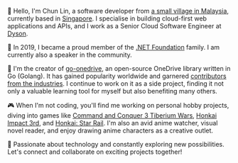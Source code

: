 👋 Hello, I'm Chun Lin, a software developer from [a small village in Malaysia](https://goo.gl/maps/s2ymn2tsZ26bJgMV6), currently based in [Singapore](https://goo.gl/maps/LcMv21JdsCcnkCCr7?coh=178573&entry=tt). I specialise in building cloud-first web applications and APIs, and I work as a Senior Cloud Software Engineer at [Dyson](https://www.dyson.com.sg/).

🎤 In 2019, I became a proud member of the [.NET Foundation](https://dotnetfoundation.org/community/speakers/goh-chun-lin) family. I am currently also a speaker in the community.

🚀 I'm the creator of [go-onedrive](https://github.com/goh-chunlin/go-onedrive), an open-source OneDrive library written in Go (Golang). It has gained popularity worldwide and garnered [contributors from the industries](https://github.com/goh-chunlin/go-onedrive/graphs/contributors). I continue to work on it as a side project, finding it not only a valuable learning tool for myself but also benefiting many others.

🎮 When I'm not coding, you'll find me working on personal hobby projects, diving into games like [Command and Conquer 3 Tiberium Wars](https://www.ea.com/en-gb/games/command-and-conquer/command-and-conquer-3-tiberium-wars), [Honkai Impact 3rd](https://honkaiimpact3.mihoyo.com/global/en-us/home), and [Honkai: Star Rail](https://hsr.hoyoverse.com/en-us/). I'm also an avid anime watcher, visual novel reader, and enjoy drawing anime characters as a creative outlet.

🌟 Passionate about technology and constantly exploring new possibilities. Let's connect and collaborate on exciting projects together!
